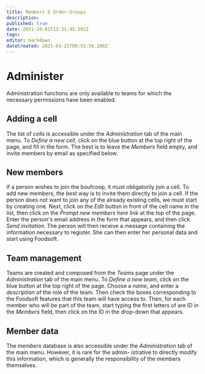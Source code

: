 ```yaml
---
title: Members & Order-Groups
description: 
published: true
date: 2021-10-01T13:31:45.592Z
tags: 
editor: markdown
dateCreated: 2021-03-25T00:51:56.286Z
---
```


# Administer
Administration functions are only available to teams for which the necessary permissions have been enabled.

## Adding a cell
The list of *cells* is accessible under the *Administration* tab of the main menu. To *Define a new cell*, click on the blue button at the top right of the page, and fill in the form. The best is to leave the *Members* field empty, and invite members by email as specified below.

## New members
If a person wishes to join the boufcoop, it must obligatorily join a cell. To add new members, the best way is to invite them directly to join a cell. If the person does not want to join any of the already existing cells, we must start by creating one. Next, click on the *Edit* button in front of the cell name in the list, then click on the *Prompt new members here* link at the top of the page. Enter the person's email address in the form that appears, and then click *Send invitation*. The person will then receive a message containing the information necessary to register. She can then enter her personal data and start using Foodsoft.

## Team management
Teams are created and composed from the *Teams* page under the *Administration* tab of the main menu. To *Define a new team*, click on the blue button at the top right of the page. Choose a *name*, and enter a *description* of the role of the team. Then check the boxes corresponding to the Foodsoft features that this team will have access to. Then, for each member who will be part of the team, start typing the first letters of are ID in the *Members* field, then click on the ID in the drop-down that appears.

## Member data
The *members* database is also accessible under the *Administration* tab of the main menu. However, it is rare for the admin- istrative to directly modify this information, which is generally the responsibility of the members themselves.